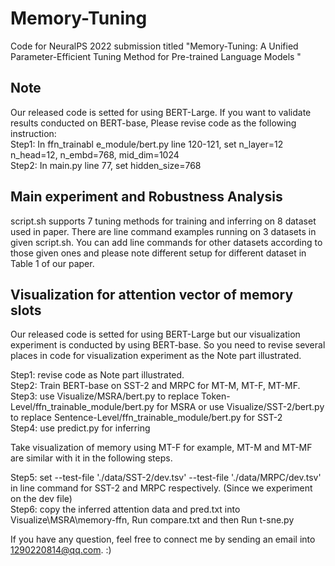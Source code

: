 # Memory-Tuning
Code for NeuralPS 2022 submission titled "Memory-Tuning: A Unified Parameter-Efficient Tuning Method for Pre-trained Language Models "


## Note  
Our released code is setted for using BERT-Large. If you want to validate results conducted on  BERT-base,  Please revise code as the following instruction:  
Step1: In ffn_trainabl e_module/bert.py  line 120-121,   set  n_layer=12 n_head=12,  n_embd=768, mid_dim=1024   
Step2: In main.py line 77, set hidden_size=768  


## Main experiment and Robustness Analysis  

script.sh supports 7 tuning methods  for training and  inferring on 8 dataset used in paper.
There are  line command examples running on 3  datasets  in given script.sh. You can add 
line commands for other datasets according to those given ones and please note different setup for different dataset in Table 1 of our paper.
 

## Visualization for attention vector  of  memory slots  

Our released code is setted for using BERT-Large but our visualization experiment is conducted  by using BERT-base. So you need to revise several
places in code for visualization experiment as the Note part illustrated.   

Step1: revise code as Note part illustrated.   
Step2: Train  BERT-base  on  SST-2 and MRPC  for  MT-M, MT-F, MT-MF.         
Step3: use Visualize/MSRA/bert.py to replace Token-Level/ffn_trainable_module/bert.py  for MSRA or  use Visualize/SST-2/bert.py to replace  Sentence-Level/ffn_trainable_module/bert.py for SST-2   
Step4: use  predict.py  for inferring   

Take visualization of  memory using MT-F for example, MT-M and MT-MF are similar with it in the following steps.   

Step5:  set   --test-file './data/SST-2/dev.tsv'    --test-file './data/MRPC/dev.tsv'  in line command for SST-2 and MRPC respectively.  (Since we experiment on  the dev file)  
Step6: copy the inferred attention data and  pred.txt  into Visualize\MSRA\memory-ffn,  Run compare.txt and then Run t-sne.py  
 
If you have any question,  feel free to connect me by sending an email into 1290220814@qq.com.  :)


